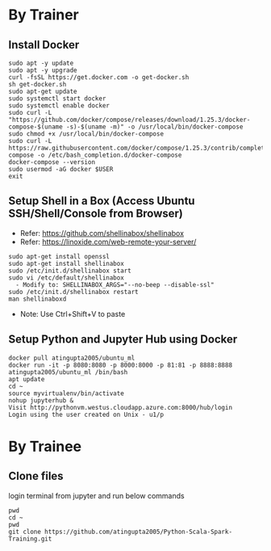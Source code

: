 # By Trainer
## Install Docker
```
sudo apt -y update
sudo apt -y upgrade
curl -fsSL https://get.docker.com -o get-docker.sh
sh get-docker.sh
sudo apt-get update
sudo systemctl start docker
sudo systemctl enable docker
sudo curl -L "https://github.com/docker/compose/releases/download/1.25.3/docker-compose-$(uname -s)-$(uname -m)" -o /usr/local/bin/docker-compose
sudo chmod +x /usr/local/bin/docker-compose
sudo curl -L https://raw.githubusercontent.com/docker/compose/1.25.3/contrib/completion/bash/docker-compose -o /etc/bash_completion.d/docker-compose
docker-compose --version
sudo usermod -aG docker $USER
exit
```

## Setup Shell in a Box (Access Ubuntu SSH/Shell/Console from Browser)
 - Refer: https://github.com/shellinabox/shellinabox
 - Refer: https://linoxide.com/web-remote-your-server/
```
sudo apt-get install openssl
sudo apt-get install shellinabox
sudo /etc/init.d/shellinabox start
sudo vi /etc/default/shellinabox
  - Modify to: SHELLINABOX_ARGS="--no-beep --disable-ssl"
sudo /etc/init.d/shellinabox restart
man shellinaboxd

```
 - Note: Use Ctrl+Shift+V to paste


## Setup Python and Jupyter Hub using Docker
```
docker pull atingupta2005/ubuntu_ml
docker run -it -p 8080:8080 -p 8000:8000 -p 81:81 -p 8888:8888 atingupta2005/ubuntu_ml /bin/bash
apt update
cd ~
source myvirtualenv/bin/activate
nohup jupyterhub &
Visit http://pythonvm.westus.cloudapp.azure.com:8000/hub/login
Login using the user created on Unix - u1/p
```

# By Trainee
## Clone files
login terminal from jupyter and run below commands
```
pwd
cd ~
pwd
git clone https://github.com/atingupta2005/Python-Scala-Spark-Training.git
```
